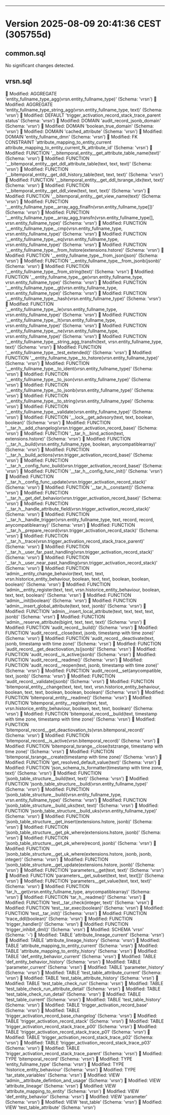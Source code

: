 ---
# Version 2025-08-09 20:41:36 CEST (305755d)

## common.sql
No significant changes detected.


## vrsn.sql
🔄 Modified: AGGREGATE 'entity_fullname_type_agg(vrsn.entity_fullname_type)' (Schema: 'vrsn')
🔄 Modified: AGGREGATE 'entity_fullname_type_string_agg(vrsn.entity_fullname_type, text)' (Schema: 'vrsn')
🔄 Modified: DEFAULT 'trigger_activation_record_stack_trace_parent status' (Schema: 'vrsn')
🔄 Modified: DOMAIN 'audit_record_jsonb_domain' (Schema: 'vrsn')
🔄 Modified: DOMAIN 'boolean_true_domain' (Schema: 'vrsn')
🔄 Modified: DOMAIN 'cached_attribute' (Schema: 'vrsn')
🔄 Modified: DOMAIN 'entity_fullname_dmn' (Schema: 'vrsn')
🔄 Modified: FK CONSTRAINT 'attribute_mapping_to_entity_current attribute_mapping_to_entity_current_fk_attribute_id' (Schema: 'vrsn')
🔄 Modified: FUNCTION '__bitemporal_entity__get_attribute_table_name(text)' (Schema: 'vrsn')
🔄 Modified: FUNCTION '__bitemporal_entity__get_ddl_attribute_table(text, text, text)' (Schema: 'vrsn')
🔄 Modified: FUNCTION '__bitemporal_entity__get_ddl_history_table(text, text, text)' (Schema: 'vrsn')
🔄 Modified: FUNCTION '__bitemporal_entity__get_ddl_tsrange_idx(text, text)' (Schema: 'vrsn')
🔄 Modified: FUNCTION '__bitemporal_entity__get_ddl_view(text, text, text)' (Schema: 'vrsn')
🔄 Modified: FUNCTION '__bitemporal_entity__get_view_name(text)' (Schema: 'vrsn')
🔄 Modified: FUNCTION '__entity_fullname_type__array_agg_finalfn(vrsn.entity_fullname_type[])' (Schema: 'vrsn')
🔄 Modified: FUNCTION '__entity_fullname_type__array_agg_transfn(vrsn.entity_fullname_type[], vrsn.entity_fullname_type)' (Schema: 'vrsn')
🔄 Modified: FUNCTION '__entity_fullname_type__cmp(vrsn.entity_fullname_type, vrsn.entity_fullname_type)' (Schema: 'vrsn')
🔄 Modified: FUNCTION '__entity_fullname_type__eq(vrsn.entity_fullname_type, vrsn.entity_fullname_type)' (Schema: 'vrsn')
🔄 Modified: FUNCTION '__entity_fullname_type__from_hstore(extensions.hstore)' (Schema: 'vrsn')
🔄 Modified: FUNCTION '__entity_fullname_type__from_json(json)' (Schema: 'vrsn')
🔄 Modified: FUNCTION '__entity_fullname_type__from_jsonb(jsonb)' (Schema: 'vrsn')
🔄 Modified: FUNCTION '__entity_fullname_type__from_string(text)' (Schema: 'vrsn')
🔄 Modified: FUNCTION '__entity_fullname_type__ge(vrsn.entity_fullname_type, vrsn.entity_fullname_type)' (Schema: 'vrsn')
🔄 Modified: FUNCTION '__entity_fullname_type__gt(vrsn.entity_fullname_type, vrsn.entity_fullname_type)' (Schema: 'vrsn')
🔄 Modified: FUNCTION '__entity_fullname_type__hash(vrsn.entity_fullname_type)' (Schema: 'vrsn')
🔄 Modified: FUNCTION '__entity_fullname_type__le(vrsn.entity_fullname_type, vrsn.entity_fullname_type)' (Schema: 'vrsn')
🔄 Modified: FUNCTION '__entity_fullname_type__lt(vrsn.entity_fullname_type, vrsn.entity_fullname_type)' (Schema: 'vrsn')
🔄 Modified: FUNCTION '__entity_fullname_type__ne(vrsn.entity_fullname_type, vrsn.entity_fullname_type)' (Schema: 'vrsn')
🔄 Modified: FUNCTION '__entity_fullname_type__string_agg_transfn(text, vrsn.entity_fullname_type, text)' (Schema: 'vrsn')
🔄 Modified: FUNCTION '__entity_fullname_type__test_extended()' (Schema: 'vrsn')
🔄 Modified: FUNCTION '__entity_fullname_type__to_hstore(vrsn.entity_fullname_type)' (Schema: 'vrsn')
🔄 Modified: FUNCTION '__entity_fullname_type__to_ident(vrsn.entity_fullname_type)' (Schema: 'vrsn')
🔄 Modified: FUNCTION '__entity_fullname_type__to_json(vrsn.entity_fullname_type)' (Schema: 'vrsn')
🔄 Modified: FUNCTION '__entity_fullname_type__to_jsonb(vrsn.entity_fullname_type)' (Schema: 'vrsn')
🔄 Modified: FUNCTION '__entity_fullname_type__to_string(vrsn.entity_fullname_type)' (Schema: 'vrsn')
🔄 Modified: FUNCTION '__entity_fullname_type__validate(vrsn.entity_fullname_type)' (Schema: 'vrsn')
🔄 Modified: FUNCTION '__lock__get_advsory(text, text, boolean, boolean)' (Schema: 'vrsn')
🔄 Modified: FUNCTION '__tar_h__add_changelog(vrsn.trigger_activation_record_base)' (Schema: 'vrsn')
🔄 Modified: FUNCTION '__tar_h__bind_action(text, extensions.hstore)' (Schema: 'vrsn')
🔄 Modified: FUNCTION '__tar_h__build(vrsn.entity_fullname_type, boolean, anycompatiblearray)' (Schema: 'vrsn')
🔄 Modified: FUNCTION '__tar_h__build_actions(vrsn.trigger_activation_record_base)' (Schema: 'vrsn')
🔄 Modified: FUNCTION '__tar_h__config_func_build(vrsn.trigger_activation_record_base)' (Schema: 'vrsn')
🔄 Modified: FUNCTION '__tar_h__config_func_init()' (Schema: 'vrsn')
🔄 Modified: FUNCTION '__tar_h__config_func_update(vrsn.trigger_activation_record_stack)' (Schema: 'vrsn')
🔄 Modified: FUNCTION '__tar_h__constant()' (Schema: 'vrsn')
🔄 Modified: FUNCTION '__tar_h__get_def_behavior(vrsn.trigger_activation_record_base)' (Schema: 'vrsn')
🔄 Modified: FUNCTION '__tar_h__handle_attribute_field(vrsn.trigger_activation_record_stack)' (Schema: 'vrsn')
🔄 Modified: FUNCTION '__tar_h__handle_trigger(vrsn.entity_fullname_type, text, record, record, anycompatiblearray)' (Schema: 'vrsn')
🔄 Modified: FUNCTION '__tar_h__prepare_record(vrsn.trigger_activation_record_stack)' (Schema: 'vrsn')
🔄 Modified: FUNCTION '__tar_h__trace(vrsn.trigger_activation_record_stack_trace_parent)' (Schema: 'vrsn')
🔄 Modified: FUNCTION '__tar_h__user_far_past_handling(vrsn.trigger_activation_record_stack)' (Schema: 'vrsn')
🔄 Modified: FUNCTION '__tar_h__user_near_past_handling(vrsn.trigger_activation_record_stack)' (Schema: 'vrsn')
🔄 Modified: FUNCTION 'admin__entity_change_behavior(text, text, text, vrsn.historice_entity_behaviour, boolean, text, text, boolean, boolean, boolean)' (Schema: 'vrsn')
🔄 Modified: FUNCTION 'admin__entity_register(text, text, vrsn.historice_entity_behaviour, boolean, text, text, boolean)' (Schema: 'vrsn')
🔄 Modified: FUNCTION 'admin__init(boolean)' (Schema: 'vrsn')
🔄 Modified: FUNCTION 'admin__insert_global_attribute(text, text, jsonb)' (Schema: 'vrsn')
🔄 Modified: FUNCTION 'admin__insert_local_attribute(text, text, text, text, jsonb)' (Schema: 'vrsn')
🔄 Modified: FUNCTION 'admin__reserve_attribute(bigint, text, text, text)' (Schema: 'vrsn')
🔄 Modified: FUNCTION 'audit_record__build()' (Schema: 'vrsn')
🔄 Modified: FUNCTION 'audit_record__close(text, jsonb, timestamp with time zone)' (Schema: 'vrsn')
🔄 Modified: FUNCTION 'audit_record__deactivate(text, jsonb, timestamp with time zone)' (Schema: 'vrsn')
🔄 Modified: FUNCTION 'audit_record__get_deactiovation_ts(jsonb)' (Schema: 'vrsn')
🔄 Modified: FUNCTION 'audit_record__is_active(jsonb)' (Schema: 'vrsn')
🔄 Modified: FUNCTION 'audit_record__readme()' (Schema: 'vrsn')
🔄 Modified: FUNCTION 'audit_record__reopen(text, jsonb, timestamp with time zone)' (Schema: 'vrsn')
🔄 Modified: FUNCTION 'audit_record__set(anycompatible, text, jsonb)' (Schema: 'vrsn')
🔄 Modified: FUNCTION 'audit_record__validate(jsonb)' (Schema: 'vrsn')
🔄 Modified: FUNCTION 'bitemporal_entity__change(text, text, text, vrsn.historice_entity_behaviour, boolean, text, text, boolean, boolean, boolean)' (Schema: 'vrsn')
🔄 Modified: FUNCTION 'bitemporal_entity__readme()' (Schema: 'vrsn')
🔄 Modified: FUNCTION 'bitemporal_entity__register(text, text, vrsn.historice_entity_behaviour, boolean, text, text, boolean)' (Schema: 'vrsn')
🔄 Modified: FUNCTION 'bitemporal_record__build(text, timestamp with time zone, timestamp with time zone)' (Schema: 'vrsn')
🔄 Modified: FUNCTION 'bitemporal_record__get_deactiovation_ts(vrsn.bitemporal_record)' (Schema: 'vrsn')
🔄 Modified: FUNCTION 'bitemporal_record__is_active(vrsn.bitemporal_record)' (Schema: 'vrsn')
🔄 Modified: FUNCTION 'bitemporal_tsrange__close(tstzrange, timestamp with time zone)' (Schema: 'vrsn')
🔄 Modified: FUNCTION 'bitemporal_tsrange__create(timestamp with time zone)' (Schema: 'vrsn')
🔄 Modified: FUNCTION 'get_resolved_default_value(text)' (Schema: 'vrsn')
🔄 Modified: FUNCTION 'json_schema_ts_formatter(timestamp with time zone, text)' (Schema: 'vrsn')
🔄 Modified: FUNCTION 'jsonb_table_structure__build(text, text)' (Schema: 'vrsn')
🔄 Modified: FUNCTION 'jsonb_table_structure__build(vrsn.entity_fullname_type)' (Schema: 'vrsn')
🔄 Modified: FUNCTION 'jsonb_table_structure__build(vrsn.entity_fullname_type, vrsn.entity_fullname_type)' (Schema: 'vrsn')
🔄 Modified: FUNCTION 'jsonb_table_structure__build_uks(text, text)' (Schema: 'vrsn')
🔄 Modified: FUNCTION 'jsonb_table_structure__build_uks(vrsn.entity_fullname_type)' (Schema: 'vrsn')
🔄 Modified: FUNCTION 'jsonb_table_structure__get_insert(extensions.hstore, jsonb)' (Schema: 'vrsn')
🔄 Modified: FUNCTION 'jsonb_table_structure__get_pk_where(extensions.hstore, jsonb)' (Schema: 'vrsn')
🔄 Modified: FUNCTION 'jsonb_table_structure__get_pk_where(record, jsonb)' (Schema: 'vrsn')
🔄 Modified: FUNCTION 'jsonb_table_structure__get_uk_where(extensions.hstore, jsonb, jsonb, integer)' (Schema: 'vrsn')
🔄 Modified: FUNCTION 'jsonb_table_structure__get_update(extensions.hstore, jsonb)' (Schema: 'vrsn')
🔄 Modified: FUNCTION 'parameters__get(text, text)' (Schema: 'vrsn')
🔄 Modified: FUNCTION 'parameters__get_subset(text, text, text[])' (Schema: 'vrsn')
🔄 Modified: FUNCTION 'parameters__get_value(text, text, text)' (Schema: 'vrsn')
🔄 Modified: FUNCTION 'tar_h__get(vrsn.entity_fullname_type, anycompatiblearray)' (Schema: 'vrsn')
🔄 Modified: FUNCTION 'tar_h__readme()' (Schema: 'vrsn')
🔄 Modified: FUNCTION 'test__tar_check(integer, text)' (Schema: 'vrsn')
🔄 Modified: FUNCTION 'test__tar_exec(boolean)' (Schema: 'vrsn')
🔄 Modified: FUNCTION 'test__tar_init()' (Schema: 'vrsn')
🔄 Modified: FUNCTION 'trace_ddl(boolean)' (Schema: 'vrsn')
🔄 Modified: FUNCTION 'trigger_handler()' (Schema: 'vrsn')
🔄 Modified: FUNCTION 'trigger_inhibit_dml()' (Schema: 'vrsn')
🔄 Modified: SCHEMA 'vrsn' (Schema: '-')
🔄 Modified: TABLE 'attribute_lineage_current' (Schema: 'vrsn')
🔄 Modified: TABLE 'attribute_lineage_history' (Schema: 'vrsn')
🔄 Modified: TABLE 'attribute_mapping_to_entity_current' (Schema: 'vrsn')
🔄 Modified: TABLE 'attribute_mapping_to_entity_history' (Schema: 'vrsn')
🔄 Modified: TABLE 'def_entity_behavior_current' (Schema: 'vrsn')
🔄 Modified: TABLE 'def_entity_behavior_history' (Schema: 'vrsn')
🔄 Modified: TABLE 'parameter_current' (Schema: 'vrsn')
🔄 Modified: TABLE 'parameter_history' (Schema: 'vrsn')
🔄 Modified: TABLE 'test_table_attribute_current' (Schema: 'vrsn')
🔄 Modified: TABLE 'test_table_attribute_history' (Schema: 'vrsn')
🔄 Modified: TABLE 'test_table_check_run' (Schema: 'vrsn')
🔄 Modified: TABLE 'test_table_check_run_attribute_detail' (Schema: 'vrsn')
🔄 Modified: TABLE 'test_table_check_run_detail' (Schema: 'vrsn')
🔄 Modified: TABLE 'test_table_current' (Schema: 'vrsn')
🔄 Modified: TABLE 'test_table_history' (Schema: 'vrsn')
🔄 Modified: TABLE 'trigger_activation_record_base' (Schema: 'vrsn')
🔄 Modified: TABLE 'trigger_activation_record_base_changelog' (Schema: 'vrsn')
🔄 Modified: TABLE 'trigger_activation_record_stack' (Schema: 'vrsn')
🔄 Modified: TABLE 'trigger_activation_record_stack_trace_p00' (Schema: 'vrsn')
🔄 Modified: TABLE 'trigger_activation_record_stack_trace_p01' (Schema: 'vrsn')
🔄 Modified: TABLE 'trigger_activation_record_stack_trace_p02' (Schema: 'vrsn')
🔄 Modified: TABLE 'trigger_activation_record_stack_trace_p03' (Schema: 'vrsn')
🔄 Modified: TABLE 'trigger_activation_record_stack_trace_parent' (Schema: 'vrsn')
🔄 Modified: TYPE 'bitemporal_record' (Schema: 'vrsn')
🔄 Modified: TYPE 'entity_fullname_type' (Schema: 'vrsn')
🔄 Modified: TYPE 'historice_entity_behaviour' (Schema: 'vrsn')
🔄 Modified: TYPE 'tar_state_variables' (Schema: 'vrsn')
🔄 Modified: VIEW 'admin__attribute_defintion_and_usage' (Schema: 'vrsn')
🔄 Modified: VIEW 'attribute_lineage' (Schema: 'vrsn')
🔄 Modified: VIEW 'attribute_mapping_to_entity' (Schema: 'vrsn')
🔄 Modified: VIEW 'def_entity_behavior' (Schema: 'vrsn')
🔄 Modified: VIEW 'parameter' (Schema: 'vrsn')
🔄 Modified: VIEW 'test_table' (Schema: 'vrsn')
🔄 Modified: VIEW 'test_table_attribute' (Schema: 'vrsn')